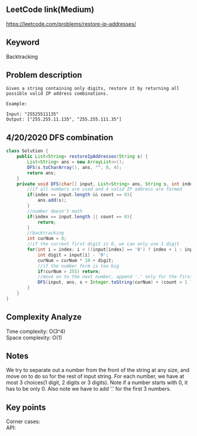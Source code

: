 ## LeetCode link(Medium)
https://leetcode.com/problems/restore-ip-addresses/

## Keyword
Backtracking

## Problem description
```
Given a string containing only digits, restore it by returning all possible valid IP address combinations.

Example:

Input: "25525511135"
Output: ["255.255.11.135", "255.255.111.35"]
```
## 4/20/2020 DFS combination

```java
class Solution {
    public List<String> restoreIpAddresses(String s) {
        List<String> ans = new ArrayList<>();
        DFS(s.toCharArray(), ans, "", 0, 4);
        return ans;
    }
    private void DFS(char[] input, List<String> ans, String s, int index, int count){
        //if all numbers are used and 4 valid IP address are formed
        if(index == input.length && count == 0){
            ans.add(s);
        }
        //number doesn't math
        if(index == input.length || count == 0){
            return;
        }
        //backtracking
        int curNum = 0;
        //if the current first digit is 0, we can only use 1 digit
        for(int i = index; i < ((input[index] == '0') ? index + 1 : input.length); i++){
            int digit = input[i] - '0';
            curNum = curNum * 10 + digit;
            //if the number form is too big
            if(curNum > 255) return;
            //move on to the next number, append '.' only for the first 3 numbers
            DFS(input, ans, s + Integer.toString(curNum) + (count > 1 ? "." : ""), i + 1, count - 1);
        }
    }
}
```

## Complexity Analyze
Time complexity: O(3^4)\
Space complexity: O(1)

## Notes
We try to separate out a number from the front of the string at any size, and move on to do so for the rest of input string. For each number, we have at most 3 choices(1 digit, 2 digits or 3 digits). Note if a number starts with 0, it has to be only 0. Also note we have to add '.' for the first 3 numbers.

## Key points
Corner cases: \
API:
